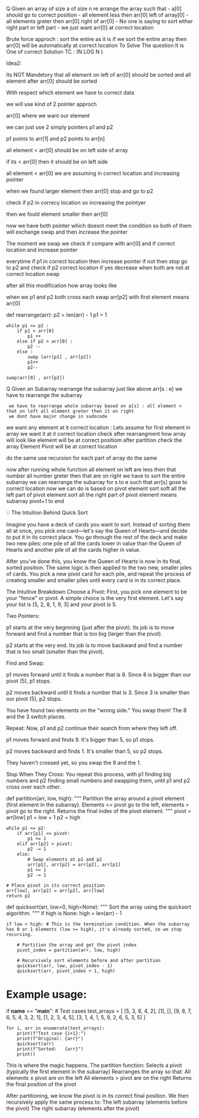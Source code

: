 Q Given an array of size a of size n re arrange the array such that 
    - a[0] should go to correct position 
    - all element less then arr[0] left of array[0]
    - all elements greter then arr[0] right of arr[0]
    - No one is saying to sort either right part or left part 
    - we just want arr[0] at correct location 

Brute force approch :
sort the entire as it is 
if we sort the entire array then arr[0] will be automatically at correct location 
To Solve The question It is One of correct Solution 
TC : (N LOG N )


Idea2:

Its NOT Mandetory that all element on left of arr[0] should be sorted and all element after arr[0] should be sorted

With respect which element we have to correct data 

we will use kind of 2 pointer approch 

arr[0] where we want our element 

we can just use 2 simply pointers 
p1 and p2 

p1 points to arr[1] and p2 points to arr[n]

all element < arr[0] should be on left side of array 

if its < arr[0] then it should be on left side 

all element < arr[0] we are assuming in correct location and increasing pointer 

when we found larger element then arr[0] stop and go to p2 

check if p2 in correcy location so increasing the pointyer 


then we fould element smaller then arr[0]

now we have both pointer which doesnt meet the condition so both of them will exchange swap and then increase the pointer 

The moment we swap we check if compare with arr[0] and if correct location  and increase pointer 

everytime if p1 in correct location then increase pointer 
if not then stop 
go to p2 and check if p2 correct location if yes decrease 
when both are not at correct location swap

after all this modification how array looks like 

when we p1  and p2 both cross each swap arr[p2] with first element means arr[0]


def rearrange(arr):
    p2 = len(arr) - 1
    p1 = 1

    while p1 <= p2 :
        if p1 < arr[0]
            p1 ++
        else if p2 > arr[0] :
            p2 --
        else :
            swap (arr[p1] , arr[p2])
            p1++
            p2--
    
    swap(arr[0] , arr[p2])

Q Given an Subarray rearrange the subarray just like above 
     arr[s : e] we have to rearrange the subarray

     we have to rearrange whole subarray based on a[s] : all element < that on left all element greter then it on right 
     we dont have major change in sudocode 

we want any element at it correct location : 
Lets assume for first element in array we want it at it correct location 
check after rearrangment how array will look like element will be at correct positiom 
after partition check the array Element Pivot will be at correct location 

do the same use recursion 
for each part of array do the same 


now after running whole function all element on left are less then that number 
all number greter then that are on right 
we have to sort the entire subarray 
we can rearrange the subarray for s to e such that arr[s] gose to correct location 
now we can do is based on pivot element sort 
soft all the left part of pivot element 
sort all the right part of pivot element means subarray pivot+1 to end 

💡 The Intuition Behind Quick Sort

Imagine you have a deck of cards you want to sort. Instead of sorting them all at once, you pick one card—let's say the Queen of Hearts—and decide to put it in its correct place. You go through the rest of the deck and make two new piles: one pile of all the cards lower in value than the Queen of Hearts and another pile of all the cards higher in value.

After you've done this, you know the Queen of Hearts is now in its final, sorted position. The same logic is then applied to the two new, smaller piles of cards. You pick a new pivot card for each pile, and repeat the process of creating smaller and smaller piles until every card is in its correct place.




The Intuitive Breakdown
Choose a Pivot: First, you pick one element to be your "fence" or pivot. A simple choice is the very first element. Let's say your list is [5, 2, 8, 1, 9, 3] and your pivot is 5.

Two Pointers:

p1 starts at the very beginning (just after the pivot). Its job is to move forward and find a number that is too big (larger than the pivot).

p2 starts at the very end. Its job is to move backward and find a number that is too small (smaller than the pivot).

Find and Swap:

p1 moves forward until it finds a number that is 8. Since 8 is bigger than our pivot (5), p1 stops.

p2 moves backward until it finds a number that is 3. Since 3 is smaller than our pivot (5), p2 stops.

You have found two elements on the "wrong side." You swap them! The 8 and the 3 switch places.

Repeat: Now, p1 and p2 continue their search from where they left off.

p1 moves forward and finds 9. It's bigger than 5, so p1 stops.

p2 moves backward and finds 1. It's smaller than 5, so p2 stops.

They haven't crossed yet, so you swap the 9 and the 1.

Stop When They Cross: You repeat this process, with p1 finding big numbers and p2 finding small numbers and swapping them, until p1 and p2 cross over each other.



def partition(arr, low, high):
    """
    Partition the array around a pivot element (first element in the subarray).
    Elements <= pivot go to the left, elements > pivot go to the right.
    Returns the final index of the pivot element.
    """
    pivot = arr[low]
    p1 = low + 1
    p2 = high

    while p1 <= p2:
        if arr[p1] <= pivot:
            p1 += 1
        elif arr[p2] > pivot:
            p2 -= 1
        else:
            # Swap elements at p1 and p2
            arr[p1], arr[p2] = arr[p2], arr[p1]
            p1 += 1
            p2 -= 1

    # Place pivot in its correct position
    arr[low], arr[p2] = arr[p2], arr[low]
    return p2

def quicksort(arr, low=0, high=None):
    """
    Sort the array using the quicksort algorithm.
    """
    if high is None:
        high = len(arr) - 1
    
    if low < high: # This is the termination condition. When the subarray has 0 or 1 elements (low >= high), it's already sorted, so we stop recursing.

        # Partition the array and get the pivot index
        pivot_index = partition(arr, low, high)
        
        # Recursively sort elements before and after partition
        quicksort(arr, low, pivot_index - 1)
        quicksort(arr, pivot_index + 1, high)

# Example usage:
if __name__ == "__main__":
    # Test cases
    test_arrays = [
        [5, 3, 8, 4, 2],
        [1],
        [],
        [9, 8, 7, 6, 5, 4, 3, 2, 1],
        [1, 2, 3, 4, 5],
        [3, 1, 4, 1, 5, 9, 2, 6, 5, 3, 5]
    ]
    
    for i, arr in enumerate(test_arrays):
        print(f"Test case {i+1}:")
        print(f"Original: {arr}")
        quicksort(arr)
        print(f"Sorted:   {arr}")
        print()

This is where the magic happens. The partition function:
Selects a pivot (typically the first element in the subarray)
Rearranges the array so that:
All elements ≤ pivot are on the left
All elements > pivot are on the right
Returns the final position of the pivot

After partitioning, we know the pivot is in its correct final position. We then recursively apply the same process to:
The left subarray (elements before the pivot)
The right subarray (elements after the pivot)

